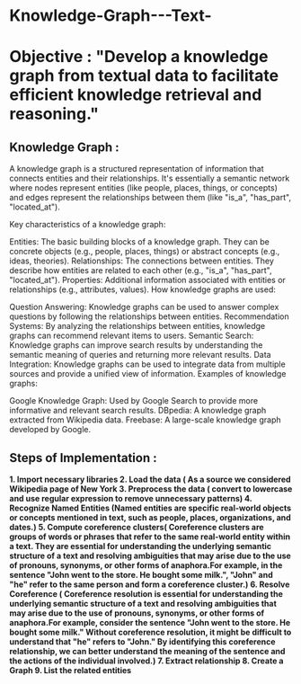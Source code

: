 # Knowledge-Graph---Text-

# Objective : "Develop a knowledge graph from textual data to facilitate efficient knowledge retrieval and reasoning."

## Knowledge Graph :

A knowledge graph is a structured representation of information that connects entities and their relationships. It's essentially a semantic network where nodes represent entities (like people, places, things, or concepts) and edges represent the relationships between them (like "is_a", "has_part", "located_at").

Key characteristics of a knowledge graph:

Entities: The basic building blocks of a knowledge graph. They can be concrete objects (e.g., people, places, things) or abstract concepts (e.g., ideas, theories).
Relationships: The connections between entities. They describe how entities are related to each other (e.g., "is_a", "has_part", "located_at").
Properties: Additional information associated with entities or relationships (e.g., attributes, values).
How knowledge graphs are used:

Question Answering: Knowledge graphs can be used to answer complex questions by following the relationships between entities.
Recommendation Systems: By analyzing the relationships between entities, knowledge graphs can recommend relevant items to users.
Semantic Search: Knowledge graphs can improve search results by understanding the semantic meaning of queries and returning more relevant results.
Data Integration: Knowledge graphs can be used to integrate data from multiple sources and provide a unified view of information.
Examples of knowledge graphs:

Google Knowledge Graph: Used by Google Search to provide more informative and relevant search results.
DBpedia: A knowledge graph extracted from Wikipedia data.
Freebase: A large-scale knowledge graph developed by Google.

## Steps of Implementation : 

**1. Import necessary libraries
  2. Load the data ( As a source we considered Wikipedia page of New York
  3. Preprocess the data ( convert to lowercase and use regular expression to remove unnecessary patterns)
  4. Recognize Named Entities (Named entities are specific real-world objects or concepts mentioned in text, such as people, places, organizations, and dates.)
  5. Compute coreference clusters( Coreference clusters are groups of words or phrases that refer to the same real-world entity within a text. They are essential for understanding the underlying semantic structure of a 
  text and resolving ambiguities that may arise due to the use of pronouns, synonyms, or other forms of anaphora.For example, in the sentence "John went to the store. He bought some milk.", "John" and "he" refer to the 
  same person and form a coreference cluster.)
  6. Resolve Coreference ( Coreference resolution is essential for understanding the underlying semantic structure of a text and resolving ambiguities that may arise due to the use of pronouns, synonyms, or other forms of 
  anaphora.For example, consider the sentence "John went to the store. He bought some milk." Without coreference resolution, it might be difficult to understand that "he" refers to "John." By identifying this coreference 
  relationship, we can better understand the meaning of the sentence and the actions of the individual involved.)
  7. Extract relationship
  8. Create a Graph
  9. List the related entities**


